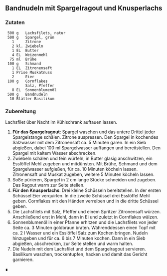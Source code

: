 Bandnudeln mit Spargelragout und Knusperlachs
---------------------------------------------

### Zutaten

```
 500 g   Lachsfilets, natur
 500 g   Spargel, grün
   1     Zitrone
   2 kl. Zwiebeln
   1 EL  Butter
   4 EL  Weizenmehl
  75 ml  Brühe
 100 g   Schmand
   1 EL  Zitronensaft
   1 Prise Muskatnuss
   2     Eier
 100 g   Cornflakes
         Salz, Pfeffer
   8 EL  Sonnenblumenöl
 500 g   Bandnudeln
  10 Blätter Basilikum
```

### Zubereitung

Lachsfilet über Nacht im Kühlschrank auftauen lassen.

1. **Für das Spargelragout**: Spargel waschen und das untere Drittel jeder Spargelstange schälen. Zitrone auspressen. Den Spargel in kochendes Salzwasser mit dem Zitronensaft ca. 5 Minuten garen. In ein Sieb abgießen, dabei 100 ml Spargelwasser auffangen und bereitstellen. Den Spargel mit kaltem Wasser abschrecken.
2. Zwiebeln schälen und fein würfeln, in Butter glasig anschwitzen, ein Esslöffel Mehl zugeben und mitdünsten. Mit Brühe, Schmand und dem Spargelwasser aufgießen, für ca. 10 Minuten köcheln lassen. Zitronensaft und Muskat zugeben, weitere 5 Minuten köcheln lassen.
3. Soße pürieren, Spargel in 2 cm lange Stücke schneiden und zugeben. Das Ragout warm zur Seite stellen. 
4. **Für den Knusperlachs**: Drei kleine Schüsseln bereitstellen. In der ersten Schüssel Eier verquirlen. In die zweite Schüssel drei Esslöffel Mehl geben. Cornflakes mit den Händen verreiben und in die dritte Schüssel geben.
5. Die Lachsfilets mit Salz, Pfeffer und einem Spritzer Zitronensaft würzen. Anschließend erst in Mehl, dann in Ei und zuletzt in Cornflakes wälzen.
6. Sonnenblumenöl in einer Pfanne erhitzen und die Lachsfilets von jeder Seite ca. 3 Minuten goldbraun braten. Währenddessen einen Topf mit ca. 2 l Wasser und ein Esslöffel Salz zum Kochen bringen. Nudeln hinzugeben und für ca. 6 bis 7 Minuten kochen. Dann in ein Sieb abgießen, abschrecken, zur Seite stellen und warm halten.
7. Die Nudeln mit dem Lachsfilet und dem Spargelragout servieren. Basilikum waschen, trockentupfen, hacken und damit das Gericht garnieren.

∎
